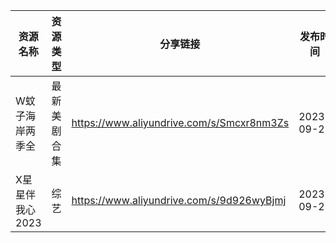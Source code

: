 | 资源名称       | 资源类型   | 分享链接                                      | 发布时间       |
| ---------- | ------ | ----------------------------------------- | ---------- |
| W蚊子海岸两季全   | 最新美剧合集 | https://www.aliyundrive.com/s/Smcxr8nm3Zs | 2023-09-25 |
| X星星伴我心2023 | 综艺     | https://www.aliyundrive.com/s/9d926wyBjmj | 2023-09-25 |

